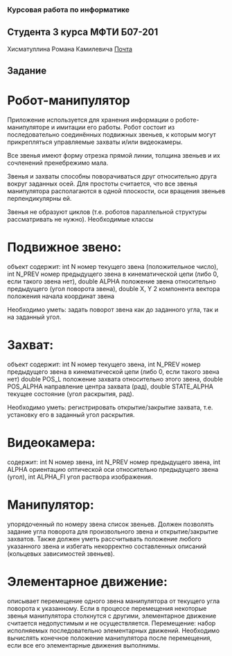 ### Курсовая работа по информатике
## Студента 3 курса МФТИ Б07-201
Хисматуллина Романа Камилевича
[Почта](romafgv8@gmail.com)
## Задание

# Робот-манипулятор
Приложение используется для хранения информации о роботе-манипуляторе и имитации его работы. Робот состоит из последовательно соединённых подвижных звеньев, к которым могут прикрепляться управляемые захваты и/или видеокамеры. 

Все звенья имеют форму отрезка прямой линии, толщина звеньев и их сочленений пренебрежимо мала. 

Звенья и захваты способны поворачиваться друг относительно друга вокруг заданных осей. Для простоты считается, что все звенья манипулятора располагаются в одной плоскости, оси вращения звеньев перпендикулярны ей. 

Звенья не образуют циклов (т.е. роботов параллельной структуры рассматривать не нужно).
Необходимые классы

# Подвижное звено: 
объект содержит:
int N номер текущего звена (положительное число),
int  N_PREV номер предыдущего звена в кинематической цепи (либо 0, если такого звена нет), 
double  ALPHA положение звена относительно предыдущего (угол поворота звена),
double X, Y 2 компонента вектора положения начала координат звена

Необходимо уметь:
задать поворот звена как до заданного угла,
так и на заданный угол.

# Захват: 
объект содержит:
int N номер текущего звена, 
int N_PREV номер предыдущего звена в кинематической цепи (либо 0, если такого звена нет)
double POS_L положение захвата относительно этого звена, 
double POS_ALPHA направление центра захвата (рад), 
double STATE_ALPHA текущее состояние (угол раскрытия, рад). 

Необходимо уметь:
регистрировать открытие/закрытие захвата, т.е. установку его в заданный угол раскрытия.

# Видеокамера: 
содержит:
int  N номер звена, 
int N_PREV номер предыдущего звена, 
int ALPHA ориентацию оптической оси относительно предыдущего звена (угол), 
int ALPHA_FI угол раствора изображения.

# Манипулятор: 
упорядоченный по номеру звена список звеньев. 
Должен позволять задание угла поворота для произвольного звена и открытие/закрытие захватов. 
Также должен уметь рассчитывать положение любого указанного звена и избегать некорректно составленных описаний (кольцевых зависимостей звеньев).

# Элементарное движение: 
описывает перемещение одного звена манипулятора от текущего угла поворота к указанному. Если в процессе перемещения некоторые звенья манипулятора столкнутся с другими, элементарное движение считается недопустимым и не осуществляется.
Перемещение: 
набор исполняемых последовательно элементарных движений. Необходимо вычислять конечное положение манипулятора после перемещения, если все его элементарные движения выполнимы.
